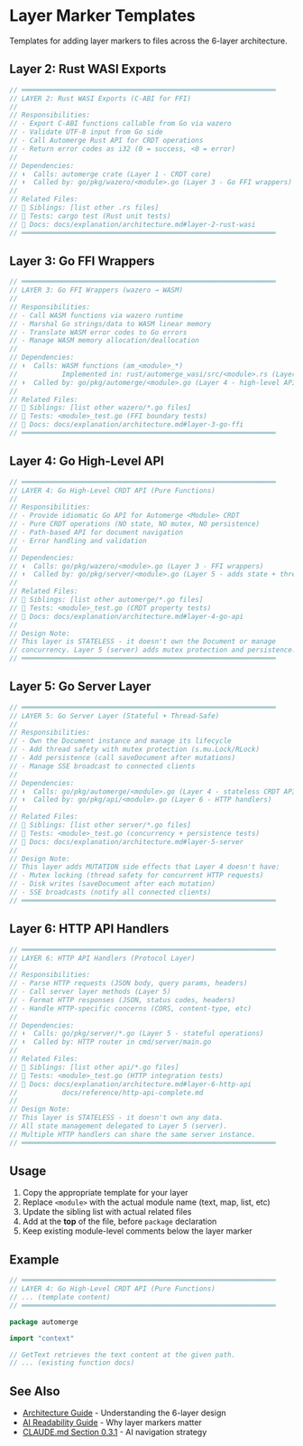 # Layer Marker Templates

Templates for adding layer markers to files across the 6-layer architecture.

## Layer 2: Rust WASI Exports

```rust
// ═══════════════════════════════════════════════════════════════
// LAYER 2: Rust WASI Exports (C-ABI for FFI)
//
// Responsibilities:
// - Export C-ABI functions callable from Go via wazero
// - Validate UTF-8 input from Go side
// - Call Automerge Rust API for CRDT operations
// - Return error codes as i32 (0 = success, <0 = error)
//
// Dependencies:
// ⬇️  Calls: automerge crate (Layer 1 - CRDT core)
// ⬆️  Called by: go/pkg/wazero/<module>.go (Layer 3 - Go FFI wrappers)
//
// Related Files:
// 🔁 Siblings: [list other .rs files]
// 📝 Tests: cargo test (Rust unit tests)
// 🔗 Docs: docs/explanation/architecture.md#layer-2-rust-wasi
// ═══════════════════════════════════════════════════════════════
```

## Layer 3: Go FFI Wrappers

```go
// ═══════════════════════════════════════════════════════════════
// LAYER 3: Go FFI Wrappers (wazero → WASM)
//
// Responsibilities:
// - Call WASM functions via wazero runtime
// - Marshal Go strings/data to WASM linear memory
// - Translate WASM error codes to Go errors
// - Manage WASM memory allocation/deallocation
//
// Dependencies:
// ⬇️  Calls: WASM functions (am_<module>_*)
//           Implemented in: rust/automerge_wasi/src/<module>.rs (Layer 2)
// ⬆️  Called by: go/pkg/automerge/<module>.go (Layer 4 - high-level API)
//
// Related Files:
// 🔁 Siblings: [list other wazero/*.go files]
// 📝 Tests: <module>_test.go (FFI boundary tests)
// 🔗 Docs: docs/explanation/architecture.md#layer-3-go-ffi
// ═══════════════════════════════════════════════════════════════
```

## Layer 4: Go High-Level API

```go
// ═══════════════════════════════════════════════════════════════
// LAYER 4: Go High-Level CRDT API (Pure Functions)
//
// Responsibilities:
// - Provide idiomatic Go API for Automerge <Module> CRDT
// - Pure CRDT operations (NO state, NO mutex, NO persistence)
// - Path-based API for document navigation
// - Error handling and validation
//
// Dependencies:
// ⬇️  Calls: go/pkg/wazero/<module>.go (Layer 3 - FFI wrappers)
// ⬆️  Called by: go/pkg/server/<module>.go (Layer 5 - adds state + thread safety)
//
// Related Files:
// 🔁 Siblings: [list other automerge/*.go files]
// 📝 Tests: <module>_test.go (CRDT property tests)
// 🔗 Docs: docs/explanation/architecture.md#layer-4-go-api
//
// Design Note:
// This layer is STATELESS - it doesn't own the Document or manage
// concurrency. Layer 5 (server) adds mutex protection and persistence.
// ═══════════════════════════════════════════════════════════════
```

## Layer 5: Go Server Layer

```go
// ═══════════════════════════════════════════════════════════════
// LAYER 5: Go Server Layer (Stateful + Thread-Safe)
//
// Responsibilities:
// - Own the Document instance and manage its lifecycle
// - Add thread safety with mutex protection (s.mu.Lock/RLock)
// - Add persistence (call saveDocument after mutations)
// - Manage SSE broadcast to connected clients
//
// Dependencies:
// ⬇️  Calls: go/pkg/automerge/<module>.go (Layer 4 - stateless CRDT API)
// ⬆️  Called by: go/pkg/api/<module>.go (Layer 6 - HTTP handlers)
//
// Related Files:
// 🔁 Siblings: [list other server/*.go files]
// 📝 Tests: <module>_test.go (concurrency + persistence tests)
// 🔗 Docs: docs/explanation/architecture.md#layer-5-server
//
// Design Note:
// This layer adds MUTATION side effects that Layer 4 doesn't have:
// - Mutex locking (thread safety for concurrent HTTP requests)
// - Disk writes (saveDocument after each mutation)
// - SSE broadcasts (notify all connected clients)
// ═══════════════════════════════════════════════════════════════
```

## Layer 6: HTTP API Handlers

```go
// ═══════════════════════════════════════════════════════════════
// LAYER 6: HTTP API Handlers (Protocol Layer)
//
// Responsibilities:
// - Parse HTTP requests (JSON body, query params, headers)
// - Call server layer methods (Layer 5)
// - Format HTTP responses (JSON, status codes, headers)
// - Handle HTTP-specific concerns (CORS, content-type, etc)
//
// Dependencies:
// ⬇️  Calls: go/pkg/server/*.go (Layer 5 - stateful operations)
// ⬆️  Called by: HTTP router in cmd/server/main.go
//
// Related Files:
// 🔁 Siblings: [list other api/*.go files]
// 📝 Tests: <module>_test.go (HTTP integration tests)
// 🔗 Docs: docs/explanation/architecture.md#layer-6-http-api
//           docs/reference/http-api-complete.md
//
// Design Note:
// This layer is STATELESS - it doesn't own any data.
// All state management delegated to Layer 5 (server).
// Multiple HTTP handlers can share the same server instance.
// ═══════════════════════════════════════════════════════════════
```

## Usage

1. Copy the appropriate template for your layer
2. Replace `<module>` with the actual module name (text, map, list, etc)
3. Update the sibling list with actual related files
4. Add at the **top** of the file, before `package` declaration
5. Keep existing module-level comments below the layer marker

## Example

```go
// ═══════════════════════════════════════════════════════════════
// LAYER 4: Go High-Level CRDT API (Pure Functions)
// ... (template content)
// ═══════════════════════════════════════════════════════════════

package automerge

import "context"

// GetText retrieves the text content at the given path.
// ... (existing function docs)
```

## See Also

- [Architecture Guide](../explanation/architecture.md) - Understanding the 6-layer design
- [AI Readability Guide](../explanation/ai-readability-improvements.md) - Why layer markers matter
- [CLAUDE.md Section 0.3.1](../../CLAUDE.md#031-ai-code-connection-strategy) - AI navigation strategy
